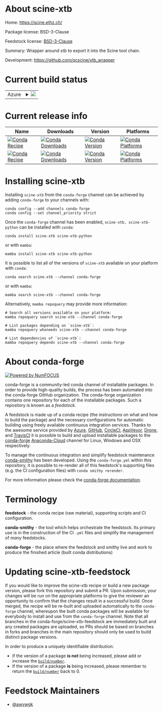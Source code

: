 About scine-xtb
===============

Home: https://scine.ethz.ch/

Package license: BSD-3-Clause

Feedstock license: [BSD-3-Clause](https://github.com/conda-forge/scine-xtb-feedstock/blob/main/LICENSE.txt)

Summary: Wrapper around xtb to export it into the Scine tool chain.


Development: https://github.com/qcscine/xtb_wrapper

Current build status
====================


<table>
    
  <tr>
    <td>Azure</td>
    <td>
      <details>
        <summary>
          <a href="https://dev.azure.com/conda-forge/feedstock-builds/_build/latest?definitionId=16071&branchName=main">
            <img src="https://dev.azure.com/conda-forge/feedstock-builds/_apis/build/status/scine-xtb-feedstock?branchName=main">
          </a>
        </summary>
        <table>
          <thead><tr><th>Variant</th><th>Status</th></tr></thead>
          <tbody><tr>
              <td>linux_64</td>
              <td>
                <a href="https://dev.azure.com/conda-forge/feedstock-builds/_build/latest?definitionId=16071&branchName=main">
                  <img src="https://dev.azure.com/conda-forge/feedstock-builds/_apis/build/status/scine-xtb-feedstock?branchName=main&jobName=linux&configuration=linux_64_" alt="variant">
                </a>
              </td>
            </tr><tr>
              <td>linux_aarch64</td>
              <td>
                <a href="https://dev.azure.com/conda-forge/feedstock-builds/_build/latest?definitionId=16071&branchName=main">
                  <img src="https://dev.azure.com/conda-forge/feedstock-builds/_apis/build/status/scine-xtb-feedstock?branchName=main&jobName=linux&configuration=linux_aarch64_" alt="variant">
                </a>
              </td>
            </tr><tr>
              <td>linux_ppc64le</td>
              <td>
                <a href="https://dev.azure.com/conda-forge/feedstock-builds/_build/latest?definitionId=16071&branchName=main">
                  <img src="https://dev.azure.com/conda-forge/feedstock-builds/_apis/build/status/scine-xtb-feedstock?branchName=main&jobName=linux&configuration=linux_ppc64le_" alt="variant">
                </a>
              </td>
            </tr><tr>
              <td>osx_64</td>
              <td>
                <a href="https://dev.azure.com/conda-forge/feedstock-builds/_build/latest?definitionId=16071&branchName=main">
                  <img src="https://dev.azure.com/conda-forge/feedstock-builds/_apis/build/status/scine-xtb-feedstock?branchName=main&jobName=osx&configuration=osx_64_" alt="variant">
                </a>
              </td>
            </tr><tr>
              <td>osx_arm64</td>
              <td>
                <a href="https://dev.azure.com/conda-forge/feedstock-builds/_build/latest?definitionId=16071&branchName=main">
                  <img src="https://dev.azure.com/conda-forge/feedstock-builds/_apis/build/status/scine-xtb-feedstock?branchName=main&jobName=osx&configuration=osx_arm64_" alt="variant">
                </a>
              </td>
            </tr>
          </tbody>
        </table>
      </details>
    </td>
  </tr>
</table>

Current release info
====================

| Name | Downloads | Version | Platforms |
| --- | --- | --- | --- |
| [![Conda Recipe](https://img.shields.io/badge/recipe-scine--xtb-green.svg)](https://anaconda.org/conda-forge/scine-xtb) | [![Conda Downloads](https://img.shields.io/conda/dn/conda-forge/scine-xtb.svg)](https://anaconda.org/conda-forge/scine-xtb) | [![Conda Version](https://img.shields.io/conda/vn/conda-forge/scine-xtb.svg)](https://anaconda.org/conda-forge/scine-xtb) | [![Conda Platforms](https://img.shields.io/conda/pn/conda-forge/scine-xtb.svg)](https://anaconda.org/conda-forge/scine-xtb) |
| [![Conda Recipe](https://img.shields.io/badge/recipe-scine--xtb--python-green.svg)](https://anaconda.org/conda-forge/scine-xtb-python) | [![Conda Downloads](https://img.shields.io/conda/dn/conda-forge/scine-xtb-python.svg)](https://anaconda.org/conda-forge/scine-xtb-python) | [![Conda Version](https://img.shields.io/conda/vn/conda-forge/scine-xtb-python.svg)](https://anaconda.org/conda-forge/scine-xtb-python) | [![Conda Platforms](https://img.shields.io/conda/pn/conda-forge/scine-xtb-python.svg)](https://anaconda.org/conda-forge/scine-xtb-python) |

Installing scine-xtb
====================

Installing `scine-xtb` from the `conda-forge` channel can be achieved by adding `conda-forge` to your channels with:

```
conda config --add channels conda-forge
conda config --set channel_priority strict
```

Once the `conda-forge` channel has been enabled, `scine-xtb, scine-xtb-python` can be installed with `conda`:

```
conda install scine-xtb scine-xtb-python
```

or with `mamba`:

```
mamba install scine-xtb scine-xtb-python
```

It is possible to list all of the versions of `scine-xtb` available on your platform with `conda`:

```
conda search scine-xtb --channel conda-forge
```

or with `mamba`:

```
mamba search scine-xtb --channel conda-forge
```

Alternatively, `mamba repoquery` may provide more information:

```
# Search all versions available on your platform:
mamba repoquery search scine-xtb --channel conda-forge

# List packages depending on `scine-xtb`:
mamba repoquery whoneeds scine-xtb --channel conda-forge

# List dependencies of `scine-xtb`:
mamba repoquery depends scine-xtb --channel conda-forge
```


About conda-forge
=================

[![Powered by
NumFOCUS](https://img.shields.io/badge/powered%20by-NumFOCUS-orange.svg?style=flat&colorA=E1523D&colorB=007D8A)](https://numfocus.org)

conda-forge is a community-led conda channel of installable packages.
In order to provide high-quality builds, the process has been automated into the
conda-forge GitHub organization. The conda-forge organization contains one repository
for each of the installable packages. Such a repository is known as a *feedstock*.

A feedstock is made up of a conda recipe (the instructions on what and how to build
the package) and the necessary configurations for automatic building using freely
available continuous integration services. Thanks to the awesome service provided by
[Azure](https://azure.microsoft.com/en-us/services/devops/), [GitHub](https://github.com/),
[CircleCI](https://circleci.com/), [AppVeyor](https://www.appveyor.com/),
[Drone](https://cloud.drone.io/welcome), and [TravisCI](https://travis-ci.com/)
it is possible to build and upload installable packages to the
[conda-forge](https://anaconda.org/conda-forge) [Anaconda-Cloud](https://anaconda.org/)
channel for Linux, Windows and OSX respectively.

To manage the continuous integration and simplify feedstock maintenance
[conda-smithy](https://github.com/conda-forge/conda-smithy) has been developed.
Using the ``conda-forge.yml`` within this repository, it is possible to re-render all of
this feedstock's supporting files (e.g. the CI configuration files) with ``conda smithy rerender``.

For more information please check the [conda-forge documentation](https://conda-forge.org/docs/).

Terminology
===========

**feedstock** - the conda recipe (raw material), supporting scripts and CI configuration.

**conda-smithy** - the tool which helps orchestrate the feedstock.
                   Its primary use is in the construction of the CI ``.yml`` files
                   and simplify the management of *many* feedstocks.

**conda-forge** - the place where the feedstock and smithy live and work to
                  produce the finished article (built conda distributions)


Updating scine-xtb-feedstock
============================

If you would like to improve the scine-xtb recipe or build a new
package version, please fork this repository and submit a PR. Upon submission,
your changes will be run on the appropriate platforms to give the reviewer an
opportunity to confirm that the changes result in a successful build. Once
merged, the recipe will be re-built and uploaded automatically to the
`conda-forge` channel, whereupon the built conda packages will be available for
everybody to install and use from the `conda-forge` channel.
Note that all branches in the conda-forge/scine-xtb-feedstock are
immediately built and any created packages are uploaded, so PRs should be based
on branches in forks and branches in the main repository should only be used to
build distinct package versions.

In order to produce a uniquely identifiable distribution:
 * If the version of a package **is not** being increased, please add or increase
   the [``build/number``](https://docs.conda.io/projects/conda-build/en/latest/resources/define-metadata.html#build-number-and-string).
 * If the version of a package **is** being increased, please remember to return
   the [``build/number``](https://docs.conda.io/projects/conda-build/en/latest/resources/define-metadata.html#build-number-and-string)
   back to 0.

Feedstock Maintainers
=====================

* [@awvwgk](https://github.com/awvwgk/)

